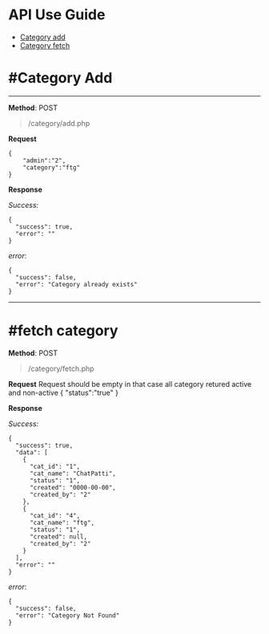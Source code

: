 # API Use Guide

- [Category add](#category-add "Category add")
- [Category fetch](#fetch-category "Category fetch")

# #Category Add

---

**Method**: POST

> /category/add.php

**Request**

    {
        "admin":"2",
        "category":"ftg"
    }

**Response**

_Success:_

    {
      "success": true,
      "error": ""
    }

_error_:

    {
      "success": false,
      "error": "Category already exists"
    }

---

# #fetch category

**Method**: POST

> /category/fetch.php

**Request**
Request should be empty in that case all category retured active and non-active
{
"status":"true"
}

**Response**

_Success:_

    {
      "success": true,
      "data": [
        {
          "cat_id": "1",
          "cat_name": "ChatPatti",
          "status": "1",
          "created": "0000-00-00",
          "created_by": "2"
        },
        {
          "cat_id": "4",
          "cat_name": "ftg",
          "status": "1",
          "created": null,
          "created_by": "2"
        }
      ],
      "error": ""
    }

_error_:

    {
      "success": false,
      "error": "Category Not Found"
    }
